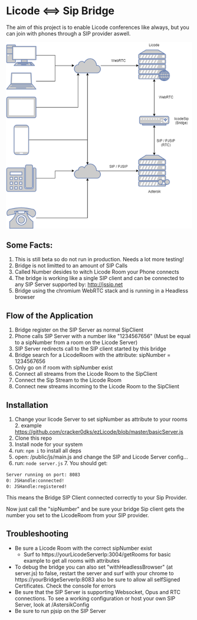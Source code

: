 # Licode <==> Sip Bridge
The aim of this project is to enable Licode conferences like always, but you can join with phones through a SIP provider aswell.

![asd](/doc/arch.png)

## Some Facts:
1. This is still beta so do not run in production. Needs a lot more testing!
2. Bridge is not limitted to an amount of SIP Calls
2. Called Number desides to witch Licode Room your Phone connects
2. The bridge is working like a single SIP client and can be connected to any SIP Server supported by: http://jssip.net
3. Bridge using the chromium WebRTC stack and is running in a Headless browser

## Flow of the Application
1. Bridge register on the SIP Server as normal SipClient
2. Phone calls SIP Server with a number like "1234567656" (Must be equal to a sipNumber from a room on the Licode Server)
2. SIP Server redirects call to the SIP client started by this bridge
3. Bridge search for a LicodeRoom with the attribute: sipNumber = 1234567656
4. Only go on if room with sipNumber exist
5. Connect all streams from the Licode Room to the SipClient
6. Connect the Sip Stream to the Licode Room
7. Connect new streams incoming to the Licode Room to the SipClient

## Installation
1. Change your licode Server to set sipNumber as attribute to your rooms
    2. example https://github.com/cracker0dks/ezLicode/blob/master/basicServer.js
3. Clone this repo
4. Install node for your system
4. run: `npm i` to install all deps
5. open: /public/js/main.js and change the SIP and Licode Server config...
6. run: `node server.js`
    7. You should get: 


```
Server running on port: 8083
0: JSHandle:connected!
0: JSHandle:registered!
```
This means the Bridge SIP Client connected correctly to your Sip Provider.

Now just call the "sipNumber" and be sure your bridge Sip client gets the number you set to the LicodeRoom from your SIP provider.

## Troubleshooting
* Be sure a Licode Room with the correct sipNumber exist
    * Surf to https://yourLicodeServerIp:3004/getRooms for basic example to get all rooms with attributes
* To debug the bridge you can also set "withHeadlessBrowser" (at server.js) to false, restart the server and surf with your chrome to https://yourBridgeServerIp:8083 also be sure to allow all selfSigned Certificates. Check the console for errors 
* Be sure that the SIP Server is supporting Websocket, Opus and RTC connections. To see a working configuration or host your own SIP Server, look at /AstersikConfig
* Be sure to run pjsip on the SIP Server